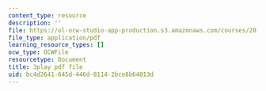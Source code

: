 ```yaml
---
content_type: resource
description: ''
file: https://ol-ocw-studio-app-production.s3.amazonaws.com/courses/20-219-becoming-the-next-bill-nye-writing-and-hosting-the-educational-show-january-iap-2015/bc4d2641645d446d81142bce8b64013d_5DpVemTczV8.pdf
file_type: application/pdf
learning_resource_types: []
ocw_type: OCWFile
resourcetype: Document
title: 3play pdf file
uid: bc4d2641-645d-446d-8114-2bce8b64013d
---
```

